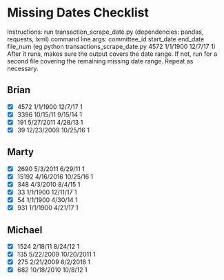 # Missing Dates Checklist
Instructions: run transaction_scrape_date.py (dependencies: pandas, requests, lxml)
command line args: committee_id start_date end_date file_num (eg python transactions_scrape_date.py 4572 1/1/1900 12/7/17 1)
After it runs, makes sure the output covers the date range. If not, run for a second file covering the remaining missing date range. Repeat as necessary.

## Brian
- [x] 4572 1/1/1900 12/7/17 1
- [x] 3396 10/15/11 9/15/14 1
- [x] 191 5/27/2011 4/28/13 1
- [x] 39 12/23/2009 10/25/16 1

## Marty
- [x] 2690 5/3/2011 6/29/11 1 
- [x] 15192 4/16/2016 10/25/16 1
- [x] 348 4/3/2010 8/4/15 1 
- [x] 33 1/1/1900 12/11/17 1
- [x] 54 1/1/1900 4/30/14 1 
- [x] 931 1/1/1900 4/21/17 1

## Michael
- [x] 1524 2/18/11 8/24/12 1
- [x] 135 5/22/2009 10/20/2011 1
- [x] 275 2/21/2009 6/2/2016 1
- [x] 682 10/18/2010 10/8/12 1
